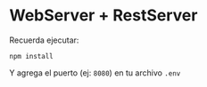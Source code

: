 # WebServer + RestServer

Recuerda ejecutar:

```
npm install
```

Y agrega el puerto (ej: `8080`) en tu archivo `.env`
